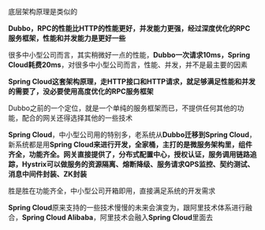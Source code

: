 底层架构原理是类似的

**Dubbo，RPC的性能比HTTP的性能更好，并发能力更强，经过深度优化的RPC服务框架，性能和并发能力是更好一些**

很多中小型公司而言，其实稍微好一点的性能，**Dubbo一次请求10ms，Spring Cloud耗费20ms**，对很多中小型公司而言，性能、并发，并不是最主要的因素

**Spring Cloud这套架构原理，走HTTP接口和HTTP请求，就足够满足性能和并发的需要了，没必要使用高度优化的RPC服务框架**



Dubbo之前的一个定位，就是一个单纯的服务框架而已，不提供任何其他的功能，配合的网关还得选择其他的一些技术

**Spring Cloud**，中小型公司用的特别多，老系统从**Dubbo迁移到Spring Cloud**，新系统都是用**Spring Cloud来进行开发，全家桶，主打的是微服务架构里，组件齐全，功能齐全。网关直接提供了，分布式配置中心，授权认证，服务调用链路追踪，Hystrix可以做服务的资源隔离、熔断降级、服务请求QPS监控、契约测试、消息中间件封装、ZK封装**


胜是胜在功能齐全，中小型公司开箱即用，直接满足系统的开发需求


**Spring Cloud**原来支持的一些技术慢慢的未来会演变为，跟阿里技术体系进行融合，**Spring Cloud Alibaba**，阿里技术会融入**Spring Cloud**里面去

